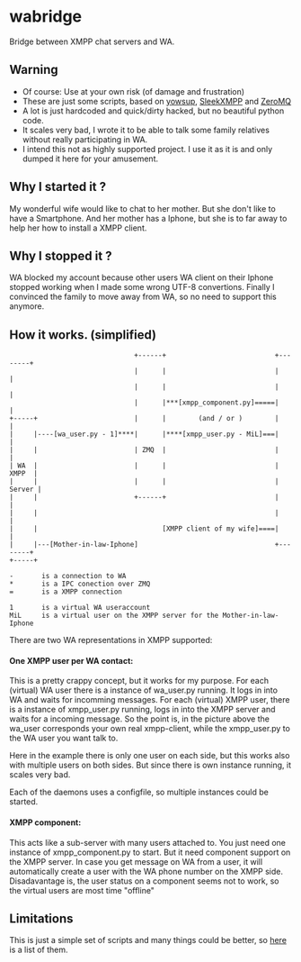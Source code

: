 wabridge
========

Bridge between XMPP chat servers and WA. 

## Warning
- Of course: Use at your own risk (of damage and frustration)
- These are just some scripts, based on [yowsup](https://github.com/tgalal/yowsup),  [SleekXMPP](https://github.com/fritzy/SleekXMPP) and [ZeroMQ](https://zeromq.org)
- A lot is just hardcoded and quick/dirty hacked, but no beautiful python code.
- It scales very bad, I wrote it to be able to talk some family relatives without really participating in WA. 
- I intend this not as highly supported project. I use it as it is and only dumped it here for your amusement. 

## Why I started it ? 
My wonderful wife would like to chat to her mother. But she don't like to have a Smartphone. And her mother has a Iphone, but she is to far away to help her how to install a XMPP client. 

## Why I stopped it ?
WA blocked my account because other users WA client on their Iphone stopped working when I made some wrong UTF-8 convertions.
Finally I convinced the family to move away from WA, so no need to support this anymore. 

## How it works. (simplified)

```
                               +------+                           +--------+
                               |      |                           |        |
                               |      |                           |        |
                               |      |***[xmpp_component.py]=====|        |
+-----+                        |      |        (and / or )        |        |
|     |----[wa_user.py - 1]****|      |****[xmpp_user.py - MiL]===|        |
|     |                        | ZMQ  |                           |        |
| WA  |                        |      |                           |  XMPP  |
|     |                        |      |                           | Server |
|     |                        +------+                           |        |
|     |                                                           |        |
|     |                               [XMPP client of my wife]====|        |
|     |---[Mother-in-law-Iphone]                                  +--------+
+-----+

-       is a connection to WA
*       is a IPC conection over ZMQ
=       is a XMPP connection

1       is a virtual WA useraccount 
MiL     is a virtual user on the XMPP server for the Mother-in-law-Iphone
```

There are two WA representations in XMPP supported:

#### One XMPP user per WA contact:
This is a pretty crappy concept, but it works for my purpose. For each (virtual) WA user there is a instance of wa_user.py running. 
It logs in into WA and waits for incomming messages. For each (virtual) XMPP user, there is a instance of xmpp_user.py running, 
logs in into the XMPP server and waits for a incoming message. 
So the point is, in the picture above the wa_user corresponds your own real xmpp-client, while the xmpp_user.py to the WA user you want talk to. 

Here in the example there is only one user on each side, but this works also with multiple users on both sides. But since there is own instance running, it scales very bad. 

Each of the daemons uses a configfile, so multiple instances could be started. 

#### XMPP component:
This acts like a sub-server with many users attached to. You just need one instance of xmpp_component.py to start. But it need component support
on the XMPP server. In case you get message on WA from a user, it will automatically create a user with the WA phone number on the XMPP side. 
Disadavantage is, the user status on a component seems not to work, so the virtual users are most time "offline"

## Limitations

This is just a simple set of scripts and many things could be better, so [here](https://github.com/ThomasRgbg/wabridge/issues?q=is%3Aissue+is%3Alimiation) is a list of them.



